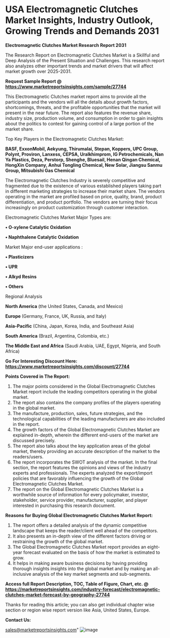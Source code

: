 # USA Electromagnetic Clutches Market Insights, Industry Outlook, Growing Trends and Demands 2031

<strong>Electromagnetic Clutches Market Research Report 2031</strong>

The Research Report on Electromagnetic Clutches Market is a Skillful and Deep Analysis of the Present Situation and Challenges. This research report also analyzes other important trends and market drivers that will affect market growth over 2025-2031.

<strong>Request Sample Report @ <a href=https://www.marketreportsinsights.com/sample/27744>https://www.marketreportsinsights.com/sample/27744</a></strong>

This Electromagnetic Clutches market report aims to provide all the participants and the vendors will all the details about growth factors, shortcomings, threats, and the profitable opportunities that the market will present in the near future. The report also features the revenue share, industry size, production volume, and consumption in order to gain insights about the politics to contest for gaining control of a large portion of the market share.

Top Key Players in the Electromagnetic Clutches Market:

<strong>BASF, ExxonMobil, Aekyung, Thirumalai, Stepan, Koppers, UPC Group, Polynt, Proviron, Lanxess, CEPSA, Uralkhimprom, IG Petrochemicals, Nan Ya Plastics, Deza, Perstorp, Shenghe, Bluesail, Henan Qingan Chemical, HongXin Company, Anhui Tongling Chemical, New Solar, Jiangsu Sanmu Group, Mitsubishi Gas Chemical</strong>

The Electromagnetic Clutches Industry is severely competitive and fragmented due to the existence of various established players taking part in different marketing strategies to increase their market share. The vendors operating in the market are profiled based on price, quality, brand, product differentiation, and product portfolio. The vendors are turning their focus increasingly on product customization through customer interaction.

Electromagnetic Clutches Market Major Types are:

<strong>• O-xylene Catalytic Oxidation

• Naphthalene Catalytic Oxidation</strong>

Market Major end-user applications :

<strong>• Plasticizers

• UPR

• Alkyd Resins

• Others</strong>

Regional Analysis

</u><strong><b>North America</b></strong> (the United States, Canada, and Mexico)

<strong><b>Europe </b></strong>(Germany, France, UK, Russia, and Italy)

<strong><b>Asia-Pacific</b></strong> (China, Japan, Korea, India, and Southeast Asia)

<strong><b>South America</b></strong> (Brazil, Argentina, Colombia, etc.)

<strong><b>The Middle East and Africa</b></strong> (Saudi Arabia, UAE, Egypt, Nigeria, and South Africa)

<strong>Go For Interesting Discount Here: <a href=https://www.marketreportsinsights.com/discount/27744>https://www.marketreportsinsights.com/discount/27744</a></strong>

<strong>Points Covered in The Report:</strong>
<ol>
  <li>The major points considered in the Global Electromagnetic Clutches Market report include the leading competitors operating in the global market.</li>
  <li>The report also contains the company profiles of the players operating in the global market.</li>
  <li>The manufacture, production, sales, future strategies, and the technological capabilities of the leading manufacturers are also included in the report.</li>
  <li>The growth factors of the Global Electromagnetic Clutches Market are explained in-depth, wherein the different end-users of the market are discussed precisely.</li>
  <li>The report also talks about the key application areas of the global market, thereby providing an accurate description of the market to the readers/users.</li>
  <li>The report incorporates the SWOT analysis of the market. In the final section, the report features the opinions and views of the industry experts and professionals. The experts analyzed the export/import policies that are favorably influencing the growth of the Global Electromagnetic Clutches Market.</li>
  <li>The report on the Global Electromagnetic Clutches Market is a worthwhile source of information for every policymaker, investor, stakeholder, service provider, manufacturer, supplier, and player interested in purchasing this research document.</li>
</ol>
<strong>Reasons for Buying Global Electromagnetic Clutches Market Report:</strong>

<ol>
  <li>The report offers a detailed analysis of the dynamic competitive landscape that keeps the reader/client well ahead of the competitors.</li>
  <li>It also presents an in-depth view of the different factors driving or restraining the growth of the global market.</li>
  <li>The Global Electromagnetic Clutches Market report provides an eight-year forecast evaluated on the basis of how the market is estimated to grow.</li>
  <li>It helps in making aware business decisions by having providing thorough insights insights into the global market and by making an all-inclusive analysis of the key market segments and sub-segments.</li>
</ol>
<strong>Access full Report Description, TOC, Table of Figure, Chart, etc. @ <a href=https://marketreportsinsights.com/industry-forecast/electromagnetic-clutches-market-forecast-by-geography-27744>https://marketreportsinsights.com/industry-forecast/electromagnetic-clutches-market-forecast-by-geography-27744</a></strong>


Thanks for reading this article; you can also get individual chapter wise section or region wise report version like Asia, United States, Europe.

<strong>Contact Us:</strong>

sales@marketreportsinsights.com"
![image](https://github.com/user-attachments/assets/f5b698dc-a8d8-4d32-a533-5f4b3510cebe)
